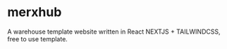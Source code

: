 # merxhub
A warehouse template website written in React NEXTJS + TAILWINDCSS, free to use template.
